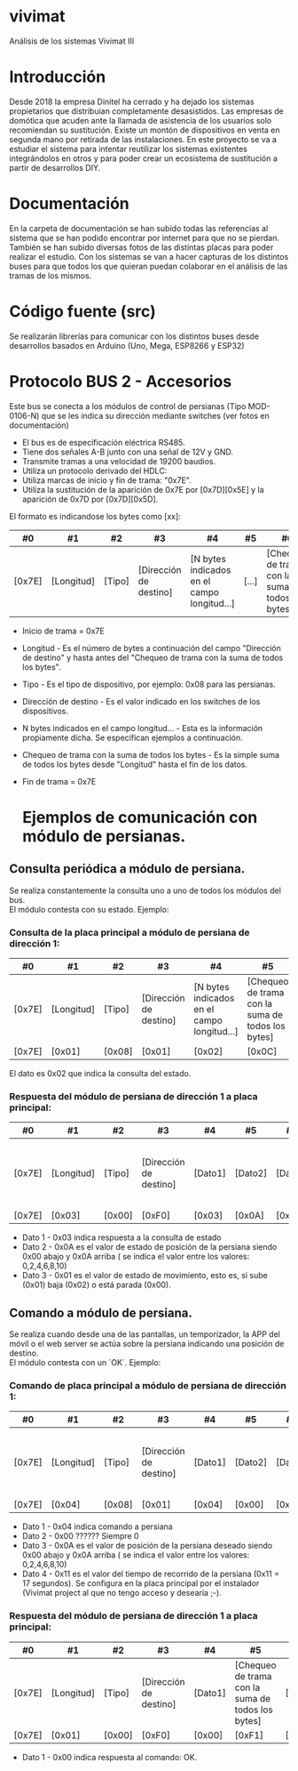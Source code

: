 # vivimat
Análisis de los sistemas Vivimat III
# Introducción
Desde 2018 la empresa Dinitel ha cerrado y ha dejado los sistemas propietarios que distribuian completamente  desasistidos.
Las empresas de domótica que acuden ante la llamada de asistencia de los usuarios solo recomiendan su sustitución.
Existe un montón de dispositivos en venta en segunda mano por retirada de las instalaciones.
En este proyecto se va a estudiar el sistema para intentar reutilizar los sistemas existentes integrándolos en otros y para poder crear un ecosistema de sustitución a partir de desarrollos DIY.
# Documentación
En la carpeta de documentación se han subido todas las referencias al sistema que se han podido encontrar por internet para que no se pierdan.
También se han subido diversas fotos de las distintas placas para poder realizar el estudio.
Con los sistemas se van a hacer capturas de los distintos buses para que todos los que quieran puedan colaborar en el análisis de las tramas de los mismos.
# Código fuente (src)
Se realizarán librerías para comunicar con los distintos buses desde desarrollos basados en Arduino (Uno, Mega, ESP8266 y ESP32)
# Protocolo BUS 2 - Accesorios
Este bus se conecta a los módulos de control de persianas (Tipo MOD-0106-N) que se les indica su dirección mediante switches (ver fotos en documentación)  
* El bus es de especificación eléctrica RS485.
* Tiene dos señales A-B junto con una señal de 12V y GND.
* Transmite tramas a una velocidad de 19200 baudios.
* Utiliza un protocolo derivado del HDLC:
 * Utiliza marcas de inicio y fin de trama: "0x7E".
 * Utiliza la sustitución de la aparición de 0x7E por [0x7D][0x5E] y la aparición de 0x7D por [0x7D][0x5D].

El formato es indicandose los bytes como [xx]:  
  
#0 | #1 | #2 | #3 | #4 | #5 | #6 | #7 
--- | --- | --- | --- |--- |--- |--- |--- 
[0x7E] | [Longitud] | [Tipo] | [Dirección de destino] | [N bytes indicados en el campo longitud...] | [...] | [Chequeo de trama con la suma de todos los bytes] | [0x7E]  

* Inicio de trama = 0x7E
* Longitud - Es el número de bytes a continuación del campo "Dirección de destino" y hasta antes del "Chequeo de trama con la suma de todos los bytes".
* Tipo - Es el tipo de dispositivo, por ejemplo: 0x08 para las persianas.
* Dirección de destino - Es el valor indicado en los switches de los dispositivos.
* N bytes indicados en el campo longitud... - Esta es la información propiamente dicha. Se especifican ejemplos a continuación.
* Chequeo de trama con la suma de todos los bytes - Es la simple suma de todos los bytes desde "Longitud" hasta el fin de los datos.
* Fin de trama = 0x7E

  # Ejemplos de comunicación con módulo de persianas.
## Consulta periódica a módulo de persiana.
Se realiza constantemente la consulta uno a uno de todos los módulos del bus.  
El módulo contesta con su estado. Ejemplo:  
### Consulta de la placa principal a módulo de persiana de dirección 1:
#0 | #1 | #2 | #3 | #4 | #5 | #6 
--- | --- | --- | --- | --- | --- | ---  
[0x7E] | [Longitud] | [Tipo] | [Dirección de destino] | [N bytes indicados en el campo longitud...] | [Chequeo de trama con la suma de todos los bytes] | [0x7E]
[0x7E] | [0x01] | [0x08] | [0x01] | [0x02] | [0x0C] | [0x7E]
  
  El dato es 0x02 que indica la consulta del estado.
### Respuesta del módulo de persiana de dirección 1 a placa principal:
#0 | #1 | #2 | #3 | #4 | #5 | #6 | #7 | #8
--- | --- | --- | --- | --- | --- | --- | --- | --- 
[0x7E] | [Longitud] | [Tipo] | [Dirección de destino] | [Dato1] | [Dato2] | [Dato3] | [Chequeo de trama con la suma de todos los bytes] | [0x7E]
[0x7E] | [0x03] | [0x00] | [0xF0] | [0x03] | [0x0A] | [0x01] | [0x01] | [0x7E]
* Dato 1 - 0x03 indica respuesta a la consulta de estado
* Dato 2 - 0x0A es el valor de estado de posición de la persiana siendo 0x00 abajo y 0x0A arriba ( se indica el valor entre los valores: 0,2,4,6,8,10)
* Dato 3 - 0x01 es el valor de estado de movimiento, esto es, si sube (0x01) baja (0x02) o está parada (0x00).
## Comando a módulo de persiana.
Se realiza cuando desde una de las pantallas, un temporizador, la APP del móvil o el web server se actúa sobre la persiana indicando una posición de destino.  
El módulo contesta con un ´OK´. Ejemplo:  
### Comando de placa principal a módulo de persiana de dirección 1:
#0 | #1 | #2 | #3 | #4 | #5 | #6 | #7 | #8 | #9 
--- | --- | --- | --- | --- | --- | --- | --- | --- | ---  
[0x7E] | [Longitud] | [Tipo] | [Dirección de destino] | [Dato1] | [Dato2] | [Dato3] | [Dato4] | [Chequeo de trama con la suma de todos los bytes] | [0x7E]
[0x7E] | [0x04] | [0x08] | [0x01] | [0x04] | [0x00] | [0x0A] | [0x11] | [0x2C] | [0x7E]
  
* Dato 1 - 0x04 indica comando a persiana
* Dato 2 - 0x00 ?????? Siempre 0
* Dato 3 - 0x0A es el valor de posición de la persiana deseado siendo 0x00 abajo y 0x0A arriba ( se indica el valor entre los valores: 0,2,4,6,8,10)
* Dato 4 - 0x11 es el valor del tiempo de recorrido de la persiana (0x11 = 17 segundos). Se configura en la placa principal por el instalador (Vivimat project al que no tengo acceso y desearía ;-).
### Respuesta del módulo de persiana de dirección 1 a placa principal:
#0 | #1 | #2 | #3 | #4 | #5 | #6 
--- | --- | --- | --- | --- | --- | --- 
[0x7E] | [Longitud] | [Tipo] | [Dirección de destino] | [Dato1] | [Chequeo de trama con la suma de todos los bytes] | [0x7E]
[0x7E] | [0x01] | [0x00] | [0xF0] | [0x00] | [0xF1] | [0x7E]
* Dato 1 - 0x00 indica respuesta al comando: OK.
